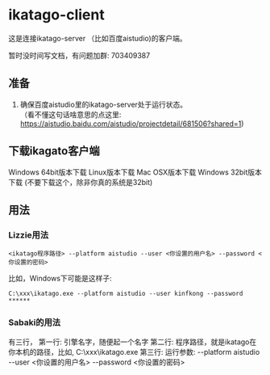 # ikatago-client
这是连接ikatago-server （比如百度aistudio)的客户端。

暂时没时间写文档，有问题加群: 703409387

## 准备
1. 确保百度aistudio里的ikatago-server处于运行状态。  
   （看不懂这句话啥意思的点这里: https://aistudio.baidu.com/aistudio/projectdetail/681506?shared=1)

## 下载ikagato客户端

Windows 64bit版本下载
Linux版本下载
Mac OSX版本下载
Windows 32bit版本下载 (不要下载这个，除非你真的系统是32bit)

## 用法 

### Lizzie用法 
```
<ikatago程序路径> --platform aistudio --user <你设置的用户名> --password <你设置的密码>
```
比如，Windows下可能是这样子:
```
C:\xxx\ikatago.exe --platform aistudio --user kinfkong --password ******
```

### Sabaki的用法
有三行，
第一行: 引擎名字，随便起一个名字
第二行: 程序路径，就是ikatago在你本机的路径，比如, C:\xxx\ikatago.exe
第三行: 运行参数: --platform aistudio --user <你设置的用户名> --password <你设置的密码>

